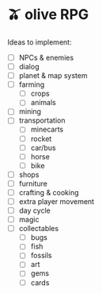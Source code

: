 # 🫒 olive RPG

Ideas to implement:

- [ ] NPCs & enemies
- [ ] dialog
- [ ] planet & map system
- [ ] farming
  - [ ] crops
  - [ ] animals
- [ ] mining
- [ ] transportation
  - [ ] minecarts
  - [ ] rocket
  - [ ] car/bus
  - [ ] horse
  - [ ] bike
- [ ] shops
- [ ] furniture
- [ ] crafting & cooking
- [ ] extra player movement
- [ ] day cycle
- [ ] magic
- [ ] collectables
  - [ ] bugs
  - [ ] fish
  - [ ] fossils
  - [ ] art
  - [ ] gems
  - [ ] cards
